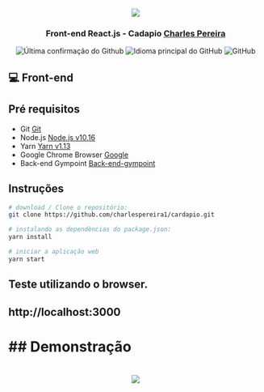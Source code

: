 <h1 align="center">
<img src="LOGO">
</h1>
<h3 align="center">
Front-end React.js - Cadapio <a href="https://github.com/charlespereira1" target="__blank">Charles Pereira</a>
</h3>

<p align = "center">
<img alt = "Última confirmação do Github" src="https://img.shields.io/github/last-commit/davidfaria/gympoint-frontend">
<img alt = "Idioma principal do GitHub" src="https://img.shields.io/github/languages/top/davidfaria/gympoint-frontend">
<img alt = "GitHub" src = "https://img.shields.io/github/license/davidfaria/gympoint-frontend.svg">
</p>

## :computer: Front-end

## Pré requisitos

- Git [Git](https://git-scm.com)
- Node.js [Node.js v10.16](https://nodejs.org/)
- Yarn [Yarn v1.13](https://yarnpkg.com/)
- Google Chrome Browser [Google](https://www.google.pt/intl/pt-PT/chrome/?brand=CHBD&gclid=CjwKCAiAxMLvBRBNEiwAKhr-nMvKg5nZhwHd__xLE-Mume31jYijN5WLG991vsf4owDGK4VNHWtrEhoCNRgQAvD_BwE&gclsrc=aw.ds)
- Back-end Gympoint [Back-end-gympoint](https://github.com/davidfaria/gympoint-backend)

## Instruções

```bash
# download / Clone o repositório:
git clone https://github.com/charlespereira1/cardapio.git

# instalando as dependências do package.json:
yarn install

# iniciar a aplicação web
yarn start
```

## Teste utilizando o browser.

http://localhost:3000
---

# ## Demonstração

<h1 align="center">
<img src="https://raw.githubusercontent.com/davidfaria/gympoint-frontend/master/.github/web.gif">
</h1>